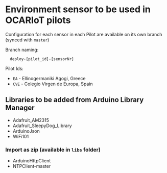 # Environment sensor to be used in OCARIoT pilots

Configuration for each sensor in each Pilot are available on its own branch (synced  with `master`)

Branch naming:
```
  deploy-[pilot_id]-[sensorNr]
```

 Pilot Ids:
 * `EA` - Ellinogermaniki Agogi, Greece
 * `CVE` - Colegio Virgen de Europa, Spain

## Libraries to be added from Arduino Library Manager

* Adafruit_AM2315
* Adafruit_SleepyDog_Library
* ArduinoJson
* WiFi101

### Import as zip (available in `libs` folder)
* ArduinoHttpClient
* NTPClient-master
